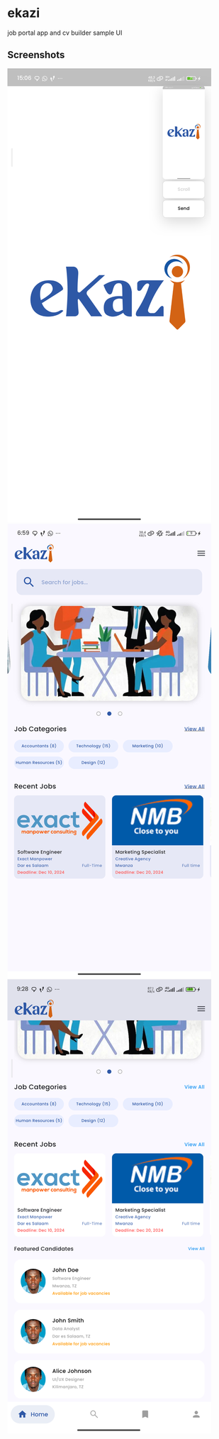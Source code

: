 # ekazi
 job portal app and cv builder sample UI


## Screenshots

![Splash Screen](flutter_01.png) 
![Home Screen V1](flutter_02.png)
![Home Screen V2](flutter_03.png)

